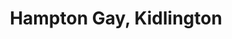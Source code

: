 ---
title: Hampton Gay, Kidlington
url: /hampton-gay-kidlington/
latitude: 51.844
longitude: -1.284
---